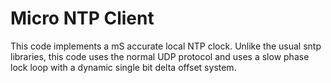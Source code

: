 # Micro NTP Client
This code implements a mS accurate local NTP clock.
Unlike the usual sntp libraries, this code uses the normal UDP protocol and uses a slow phase lock loop with a dynamic single bit delta offset system.
